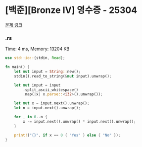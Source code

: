 # [백준][Bronze IV] 영수증 - 25304

[문제 링크](https://www.acmicpc.net/problem/25304)

### .rs

Time: 4 ms, Memory: 13204 KB 

```rs
use std::io::{stdin, Read};

fn main() {
    let mut input = String::new();
    stdin().read_to_string(&mut input).unwrap();

    let mut input = input
        .split_ascii_whitespace()
        .map(|x| x.parse::<i32>().unwrap());

    let mut x = input.next().unwrap();
    let n = input.next().unwrap();

    for _ in 0..n {
        x -= input.next().unwrap() * input.next().unwrap();
    }

    print!("{}", if x == 0 { "Yes" } else { "No" });
}

```

